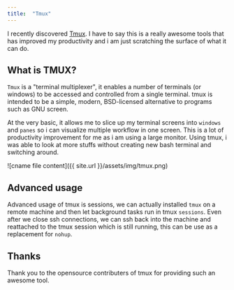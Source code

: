 ```yaml
---
title:  "Tmux"
---
```


I recently discovered [Tmux](https://github.com/tmux/tmux/wiki). I have to say this is a really awesome tools that has improved my productivity and i am just scratching the surface of what it can do.

## What is TMUX?

`Tmux` is a "terminal multiplexer", it enables a number of terminals (or windows) to be accessed and controlled from a single terminal. tmux is intended to be a simple, modern, BSD-licensed alternative to programs such as GNU screen.

At the very basic, it allows me to slice up my terminal screens into `windows` and `panes` so i can visualize multiple workflow in one screen. This is a lot of productivity improvement for me as i am using a large monitor. Using tmux, i was able to look at more stuffs without creating new bash terminal and switching around.

![cname file content]({{ site.url }}/assets/img/tmux.png)

## Advanced usage
Advanced usage of tmux is sessions, we can actually installed `tmux` on a remote machine and then let background tasks run in tmux `sessions`. Even after we close ssh connections, we can ssh back into the machine and reattached to the tmux session which is still running, this can be use as a replacement for `nohup`.

## Thanks
Thank you to the opensource contributers of tmux for providing such an awesome tool.